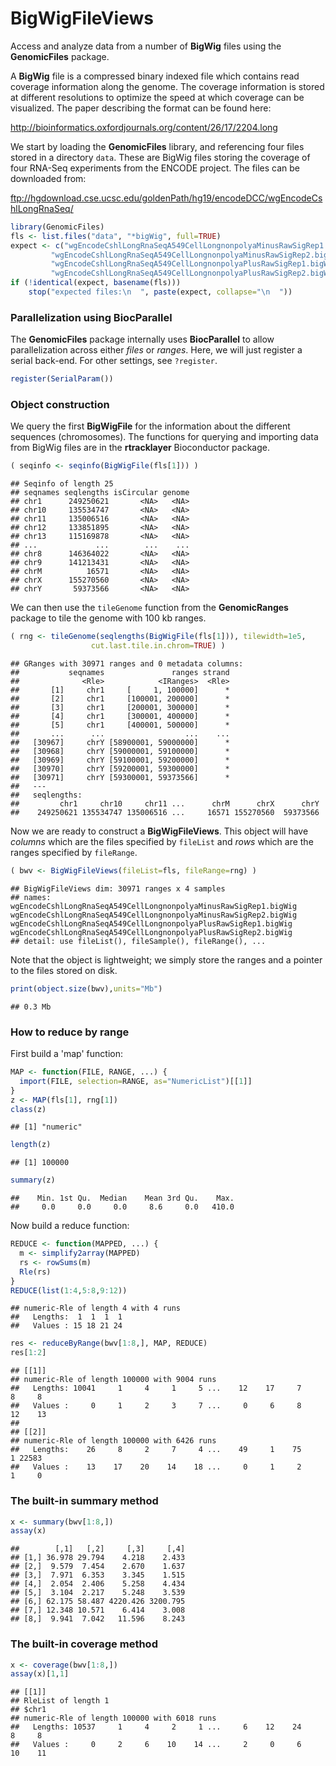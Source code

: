 # BigWigFileViews

Access and analyze data from a number of **BigWig** files using the **GenomicFiles** package.

A **BigWig** file is a compressed binary indexed file which contains read
coverage information along the genome. The coverage information is
stored at different resolutions to optimize the speed at which
coverage can be visualized. The paper describing the format can be
found here:

http://bioinformatics.oxfordjournals.org/content/26/17/2204.long

We start by loading the **GenomicFiles** library, and referencing four
files stored in a directory `data`. These are BigWig files storing the
coverage of four RNA-Seq experiments from the ENCODE project. The
files can be downloaded from:

ftp://hgdownload.cse.ucsc.edu/goldenPath/hg19/encodeDCC/wgEncodeCshlLongRnaSeq/


```r
library(GenomicFiles)
fls <- list.files("data", "*bigWig", full=TRUE)
expect <- c("wgEncodeCshlLongRnaSeqA549CellLongnonpolyaMinusRawSigRep1.bigWig", 
         "wgEncodeCshlLongRnaSeqA549CellLongnonpolyaMinusRawSigRep2.bigWig", 
         "wgEncodeCshlLongRnaSeqA549CellLongnonpolyaPlusRawSigRep1.bigWig", 
         "wgEncodeCshlLongRnaSeqA549CellLongnonpolyaPlusRawSigRep2.bigWig")
if (!identical(expect, basename(fls)))
    stop("expected files:\n  ", paste(expect, collapse="\n  "))
```

### Parallelization using BiocParallel

The **GenomicFiles** package internally uses **BiocParallel** to allow
parallelization across either *files* or *ranges*. Here, we will just
register a serial back-end. For other settings, see `?register`.


```r
register(SerialParam())
```

### Object construction

We query the first **BigWigFile** for the information about the different
sequences (chromosomes). The functions for querying and importing data
from BigWig files are in the **rtracklayer** Bioconductor package.


```r
( seqinfo <- seqinfo(BigWigFile(fls[1])) )
```

```
## Seqinfo of length 25
## seqnames seqlengths isCircular genome
## chr1      249250621       <NA>   <NA>
## chr10     135534747       <NA>   <NA>
## chr11     135006516       <NA>   <NA>
## chr12     133851895       <NA>   <NA>
## chr13     115169878       <NA>   <NA>
## ...             ...        ...    ...
## chr8      146364022       <NA>   <NA>
## chr9      141213431       <NA>   <NA>
## chrM          16571       <NA>   <NA>
## chrX      155270560       <NA>   <NA>
## chrY       59373566       <NA>   <NA>
```

We can then use the `tileGenome` function from the **GenomicRanges**
package to tile the genome with 100 kb ranges.


```r
( rng <- tileGenome(seqlengths(BigWigFile(fls[1])), tilewidth=1e5,
                  cut.last.tile.in.chrom=TRUE) )
```

```
## GRanges with 30971 ranges and 0 metadata columns:
##           seqnames               ranges strand
##              <Rle>            <IRanges>  <Rle>
##       [1]     chr1     [     1, 100000]      *
##       [2]     chr1     [100001, 200000]      *
##       [3]     chr1     [200001, 300000]      *
##       [4]     chr1     [300001, 400000]      *
##       [5]     chr1     [400001, 500000]      *
##       ...      ...                  ...    ...
##   [30967]     chrY [58900001, 59000000]      *
##   [30968]     chrY [59000001, 59100000]      *
##   [30969]     chrY [59100001, 59200000]      *
##   [30970]     chrY [59200001, 59300000]      *
##   [30971]     chrY [59300001, 59373566]      *
##   ---
##   seqlengths:
##         chr1     chr10     chr11 ...      chrM      chrX      chrY
##    249250621 135534747 135006516 ...     16571 155270560  59373566
```

Now we are ready to construct a **BigWigFileViews**. This object will
have *columns* which are the files specified by `fileList` and
*rows* which are the ranges specified by `fileRange`.


```r
( bwv <- BigWigFileViews(fileList=fls, fileRange=rng) ) 
```

```
## BigWigFileViews dim: 30971 ranges x 4 samples 
## names: wgEncodeCshlLongRnaSeqA549CellLongnonpolyaMinusRawSigRep1.bigWig wgEncodeCshlLongRnaSeqA549CellLongnonpolyaMinusRawSigRep2.bigWig wgEncodeCshlLongRnaSeqA549CellLongnonpolyaPlusRawSigRep1.bigWig wgEncodeCshlLongRnaSeqA549CellLongnonpolyaPlusRawSigRep2.bigWig 
## detail: use fileList(), fileSample(), fileRange(), ...
```

Note that the object is lightweight; we simply store the ranges and a
pointer to the files stored on disk.


```r
print(object.size(bwv),units="Mb")
```

```
## 0.3 Mb
```

### How to reduce by range

First build a 'map' function:


```r
MAP <- function(FILE, RANGE, ...) {
  import(FILE, selection=RANGE, as="NumericList")[[1]]
}
z <- MAP(fls[1], rng[1])
class(z)
```

```
## [1] "numeric"
```

```r
length(z)
```

```
## [1] 100000
```

```r
summary(z)
```

```
##    Min. 1st Qu.  Median    Mean 3rd Qu.    Max. 
##     0.0     0.0     0.0     8.6     0.0   410.0
```

Now build a reduce function:


```r
REDUCE <- function(MAPPED, ...) {
  m <- simplify2array(MAPPED)
  rs <- rowSums(m)
  Rle(rs)
}
REDUCE(list(1:4,5:8,9:12))
```

```
## numeric-Rle of length 4 with 4 runs
##   Lengths:  1  1  1  1
##   Values : 15 18 21 24
```


```r
res <- reduceByRange(bwv[1:8,], MAP, REDUCE)
res[1:2]
```

```
## [[1]]
## numeric-Rle of length 100000 with 9004 runs
##   Lengths: 10041     1     4     1     5 ...    12    17     7     8     8
##   Values :     0     1     2     3     7 ...     0     6     8    12    13
## 
## [[2]]
## numeric-Rle of length 100000 with 6426 runs
##   Lengths:    26     8     2     7     4 ...    49     1    75     1 22583
##   Values :    13    17    20    14    18 ...     0     1     2     1     0
```

### The built-in summary method


```r
x <- summary(bwv[1:8,])
assay(x)
```

```
##        [,1]   [,2]     [,3]     [,4]
## [1,] 36.978 29.794    4.218    2.433
## [2,]  9.579  7.454    2.670    1.637
## [3,]  7.971  6.353    3.345    1.515
## [4,]  2.054  2.406    5.258    4.434
## [5,]  3.104  2.217    5.248    3.539
## [6,] 62.175 58.487 4220.426 3200.795
## [7,] 12.348 10.571    6.414    3.008
## [8,]  9.941  7.042   11.596    8.243
```

### The built-in coverage method


```r
x <- coverage(bwv[1:8,])
assay(x)[1,1]
```

```
## [[1]]
## RleList of length 1
## $chr1
## numeric-Rle of length 100000 with 6018 runs
##   Lengths: 10537     1     4     2     1 ...     6    12    24     8     8
##   Values :     0     2     6    10    14 ...     2     0     6    10    11
```
